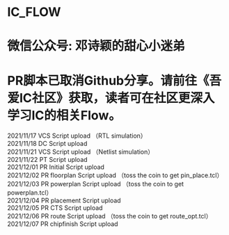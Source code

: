# IC_FLOW
# 微信公众号: 邓诗颖的甜心小迷弟
# PR脚本已取消Github分享。请前往《吾爱IC社区》获取，读者可在社区更深入学习IC的相关Flow。
2021/11/17 VCS Script upload （RTL simulation）   
2021/11/18 DC  Script upload  
2021/11/21 VCS Script upload （Netlist simulation）  
2021/11/22 PT  Script upload  
2021/12/01 PR  Initial Script upload  
2021/12/02 PR  floorplan Script upload （toss the coin to get pin_place.tcl）    
2021/12/03 PR  powerplan Script upload （toss the coin to get powerplan.tcl）  
2021/12/04 PR  placement Script upload  
2021/12/05 PR  CTS Script upload  
2021/12/06 PR  route Script upload （toss the coin to get route_opt.tcl）      
2021/12/07 PR  chipfinish Script upload

